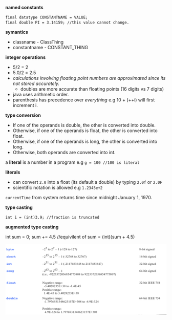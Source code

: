 **named constants**

    final datatype CONSTANTNAME = VALUE;
    final double PI = 3.14159; //this value cannot change.

**symantics**
- classname - ClassThing
- constantname  - CONSTANT_THING

**integer operations**
- 5/2 = 2
- 5.0/2 = 2.5
- *calculations involving floating point numbers are approximated since its not stored accurately.*
  - doubles are more accurate than floating points (16 digits vs 7 digits)
- java uses arithmetic order.
- parenthesis has precedence over *everything* e.g 10 + (++i) will first increment i.

**type conversion**

- If one of the operands is double, the other is converted into double.
- Otherwise, if one of the operands is float, the other is converted into float.
- Otherwise, if one of the operands is long, the other is converted into long.
- Otherwise, both operands are converted into int.


a **literal** is a number in a program e.g `g = 100 //100 is literal`

**literals**
- can convert `2.0` into a float (its default a double) by typing `2.0f` or `2.0F`
- scientific notation is allowed e.g `1.2345e+2`

`currentTime` from system returns time since midnight January 1, 1970.

**type casting**

    int i = (int)3.9; //fraction is truncated

**augmented type casting**

  int sum = 0;
  sum += 4.5 //equivilent of sum = (int)(sum + 4.5)

![](sizeChart.png)
